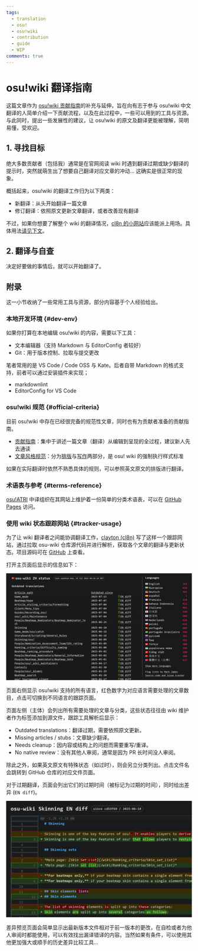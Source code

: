 ```yaml
---
tags:
  - translation
  - osu!
  - osu!wiki
  - contribution
  - guide
  - WIP
comments: true
---
```


# osu!wiki 翻译指南

这篇文章作为 [osu!wiki 贡献指南](https://osu.ppy.sh/wiki/zh/osu%21_wiki/Contribution_guide)的补充与延伸，旨在向有志于参与 osu!wiki 中文翻译的人简单介绍一下贡献流程，以及在此过程中，一些可以用到的工具与资源。与此同时，提出一些发展性的建议，让 osu!wiki 的原文及翻译更能被理解，简明易懂，受欢迎。

## 1. 寻找目标

绝大多数贡献者（包括我）通常是在官网阅读 wiki 时遇到翻译过期或缺少翻译的提示时，突然就萌生出了想要自己翻译对应文章的冲动... 这确实是很正常的现象。

概括起来，osu!wiki 的翻译工作归为以下两类：

- 新翻译：从头开始翻译一篇文章
- 修订翻译：依照原文更新文章翻译，或者改善现有翻译

不过，如果你想要了解整个 wiki 的翻译情况，[cl8n 的小网站](https://osu.wiki/status/zh "osu!wiki 状态跟踪（简体中文翻译）")应该能派上用场。具体用法[请见下文](#tracker-usage)。

## 2. 翻译与自查

决定好要做的事情后，就可以开始翻译了。

## 附录

这一小节收纳了一些常用工具与资源，部分内容基于个人经验给出。

### 本地开发环境 {#dev-env}

如果你打算在本地编辑 osu!wiki 的内容，需要以下工具：

- 文本编辑器（支持 Markdown 与 EditorConfig 者较好）
- Git：用于版本控制、拉取与提交更改

笔者常用的是 VS Code / Code OSS 与 Kate。后者自带 Markdown 的格式支持，前者可以通过安装插件来实现；

- markdownlint
- EditorConfig for VS Code

### osu!wiki 规范 {#official-criteria}

目前 osu!wiki 中存在已经很完备的规范性文章，同时也有为贡献者准备的贡献指南。

- [贡献指南](https://osu.ppy.sh/wiki/zh/osu!_wiki/Contribution_guide)：集中于讲述一篇文章（翻译）从编辑到呈现的全过程，建议新人先去通读
- [文章风格规范](https://osu.ppy.sh/wiki/zh/Article_styling_criteria)：分为[排版](https://osu.ppy.sh/wiki/zh/Article_styling_criteria/Formatting)与[写作](https://osu.ppy.sh/wiki/zh/Article_styling_criteria/Writing)两部分，是 osu! wiki 的强制执行样式标准

如果在实际翻译时依然不熟悉具体的规则，可以参照英文原文的排版进行翻译。

### 术语表与参考 {#terms-reference}

[osu!ATRI](https://github.com/osu-atri) 中译组织在其网站上维护着一份简单的分类术语表，可以在 [GitHub Pages](https://osu-atri.github.io/osu-dictionary) 访问。

### 使用 wiki 状态跟踪网站 {#tracker-usage}

为了让 wiki 翻译者之间能协调翻译工作，[clayton (cl8n)](https://github.com/cl8n) 写了这样一个跟踪网站，通过拉取 osu-wiki 仓库源代码并进行解析，获取各个文章的翻译与更新状态。项目源码可在 [GitHub](https://github.com/cl8n/osu-wiki-status) 上查看。

打开主页面后显示的信息如下：

![跟踪网站主页面](img/tracker-main.png "跟踪网站主页面")

页面右侧显示 osu!wiki 支持的所有语言，红色数字为对应语言需要处理的文章数目，点击可切换到不同语言的跟踪页面。

页面左侧（主体）会列出所有需要处理的文章与分类，这些状态往往由 wiki 维护者作为标签添加到源文件，跟踪工具解析后显示：

- Outdated translations：翻译过期，需要依照原文更新。
- Missing articles / stubs：文章缺少翻译。
- Needs cleanup：因内容或结构上的问题而需要重写/重译。
- No native review：没有其他人审阅，通常是因为 PR 长时间没人审阅。

除此之外，如果英文原文有特殊状态（如过时），则会另立分类列出。点击文件名会跳转到 GitHub 仓库的对应文件页面。

对于过期翻译，页面会列出它们的过期时间（被标记为过期的时间），同时给出差异 (`EN diff`)。

![文件差异预览](img/tracker-diff-view.png "文件差异预览")

差异预览页面会简单显示出最新版本文件相对于前一版本的更改，在自检或者为他人审阅时都能使用，可以有效找出漏译错译的内容。当然如果有条件，可以使用其他更加强大或顺手的历史差异比较工具...
